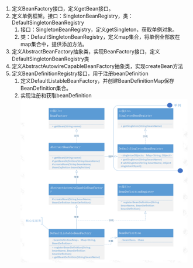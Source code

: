 1. 定义BeanFactory接口，定义getBean接口。 
2. 定义单例框架。接口：SingletonBeanRegistry，类：DefaultSingletonBeanRegistry
   1. 接口：SingletonBeanRegistry，定义getSingleton，获取单例对象。
   2. 类：DefaultSingletonBeanRegistry，定义map集合，将单例全部放在map集合中，提供添加方法。 
3. 定义AbstractBeanFactory抽象类，实现BeanFactory接口，定义DefaultSingletonBeanRegistry类
4. 定义AbstractAutowireCapableBeanFactory抽象类，实现createBean方法
5. 定义BeanDefinitionRegistry接口，用于注册beanDefinition
   1. 定义DefaultListableBeanFactory，并创建BeanDefinitionMap保存BeanDefinition集合。
   2. 实现注册和获取beanDefinition
![img.png](img.png)
